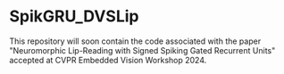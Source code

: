# SpikGRU_DVSLip

This repository will soon contain the code associated with the paper "Neuromorphic Lip-Reading with Signed Spiking Gated Recurrent Units" accepted at CVPR Embedded Vision Workshop 2024.
